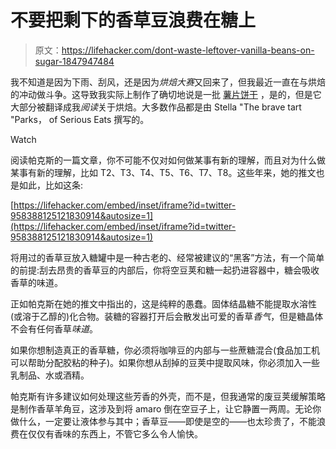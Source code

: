 # 不要把剩下的香草豆浪费在糖上

> 原文：<https://lifehacker.com/dont-waste-leftover-vanilla-beans-on-sugar-1847947484>

我不知道是因为下雨、刮风，还是因为*烘焙大赛*又回来了，但我最近一直在与烘焙的冲动做斗争。这导致我实际上制作了确切地说是一批 [薯片饼干](https://lifehacker.com/add-potato-chips-to-your-next-batch-of-cookie-dough-1847901658) ，是的，但是它大部分被翻译成我*阅读*关于烘焙。大多数作品都是由 Stella "The brave tart "Parks， of Serious Eats 撰写的。

Watch

阅读帕克斯的一篇文章，你不可能不仅对如何做某事有新的理解，而且对为什么做某事有新的理解，比如 T2、T3、T4、T5、T6、T7、T8。这些年来，她的推文也是如此，比如这条:

 [https://lifehacker.com/embed/inset/iframe?id=twitter-958388125121830914&autosize=1](https://lifehacker.com/embed/inset/iframe?id=twitter-958388125121830914&autosize=1) 

将用过的香草豆放入糖罐中是一种古老的、经常被建议的“黑客”方法，有一个简单的前提:刮去昂贵的香草豆的内部后，你将空豆荚和糖一起扔进容器中，糖会吸收香草的味道。

正如帕克斯在她的推文中指出的，这是纯粹的愚蠢。固体结晶糖不能提取水溶性(或溶于乙醇的)化合物。装糖的容器打开后会散发出可爱的香草*香气*，但是糖晶体不会有任何香草*味道*。

如果你想制造真正的香草糖，你必须将咖啡豆的内部与一些蔗糖混合(食品加工机可以帮助分配胶粘的种子)。如果你想从刮掉的豆荚中提取风味，你必须加入一些乳制品、水或酒精。

帕克斯有许多建议如何处理这些芳香的外壳，而不是，但我通常的废豆荚缓解策略是制作香草羊角豆，这涉及到将 amaro 倒在空豆子上，让它静置一两周。无论你做什么，一定要让液体参与其中；香草豆——即使是空的——也太珍贵了，不能浪费在仅仅有香味的东西上，不管它多么令人愉快。